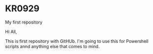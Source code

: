 # KR0929
My first repository

Hi All,

This is first repository with GitHUb. I'm going to use this for Powershell scripts annd anything else that comes to mind. 
